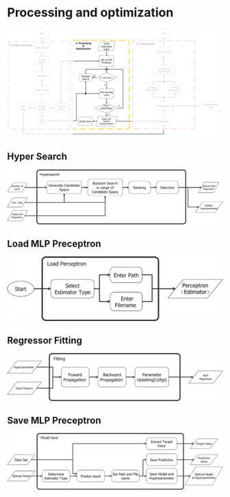# Processing and optimization
![integrated flow chart](https://github.com/Cc-bugwriter/ARP_LBF/blob/master/Edraw/png/Block%20Schaltbild(Reihefolge)_Processing.png)
## Hyper Search
![integrated flow chart](https://github.com/Cc-bugwriter/ARP_LBF/blob/master/Edraw/png/Processing/Processing_2_Random%20Search.png)
## Load MLP Preceptron
![integrated flow chart](https://github.com/Cc-bugwriter/ARP_LBF/blob/master/Edraw/png/Processing/Processing_1_Load%20Perceptron.png)
## Regressor Fitting
![integrated flow chart](https://github.com/Cc-bugwriter/ARP_LBF/blob/master/Edraw/png/Processing/Processing_3_Fitting.png)
## Save MLP Preceptron
![integrated flow chart](https://github.com/Cc-bugwriter/ARP_LBF/blob/master/Edraw/png/Processing/Processing_4_Model%20Save.png)
